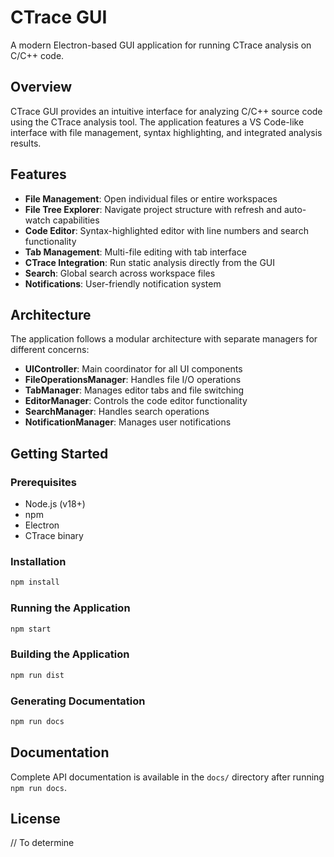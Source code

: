 # CTrace GUI

A modern Electron-based GUI application for running CTrace analysis on C/C++ code.

## Overview

CTrace GUI provides an intuitive interface for analyzing C/C++ source code using the CTrace analysis tool. The application features a VS Code-like interface with file management, syntax highlighting, and integrated analysis results.

## Features

- **File Management**: Open individual files or entire workspaces
- **File Tree Explorer**: Navigate project structure with refresh and auto-watch capabilities
- **Code Editor**: Syntax-highlighted editor with line numbers and search functionality
- **Tab Management**: Multi-file editing with tab interface
- **CTrace Integration**: Run static analysis directly from the GUI
- **Search**: Global search across workspace files
- **Notifications**: User-friendly notification system

## Architecture

The application follows a modular architecture with separate managers for different concerns:

- **UIController**: Main coordinator for all UI components
- **FileOperationsManager**: Handles file I/O operations
- **TabManager**: Manages editor tabs and file switching
- **EditorManager**: Controls the code editor functionality
- **SearchManager**: Handles search operations
- **NotificationManager**: Manages user notifications

## Getting Started

### Prerequisites

- Node.js (v18+)
- npm
- Electron
- CTrace binary

### Installation

```bash
npm install
```

### Running the Application

```bash
npm start
```

### Building the Application

```bash
npm run dist
```

### Generating Documentation

```bash
npm run docs
```

## Documentation

Complete API documentation is available in the `docs/` directory after running `npm run docs`.

## License


// To determine
